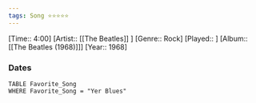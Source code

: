 ```yaml
---
tags: Song ⭐⭐⭐⭐⭐ 
---
```

[Time:: 4:00]
[Artist:: [[The Beatles]] ]
[Genre:: Rock]
[Played:: ]
[Album:: [[The Beatles (1968)]]]
[Year:: 1968]
### Dates
````dataview
TABLE Favorite_Song
WHERE Favorite_Song = "Yer Blues"
````